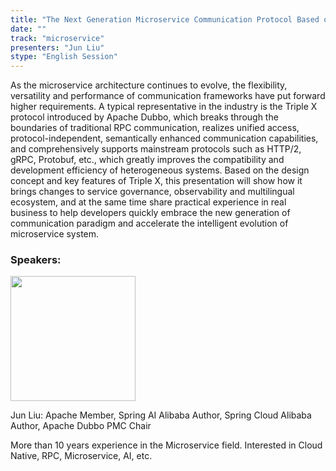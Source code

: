 ```yaml
---
title: "The Next Generation Microservice Communication Protocol Based on HTTP."
date: ""
track: "microservice"
presenters: "Jun Liu"
stype: "English Session"
---
```


As the microservice architecture continues to evolve, the flexibility, versatility and performance of communication frameworks have put forward higher requirements. A typical representative in the industry is the Triple X protocol introduced by Apache Dubbo, which breaks through the boundaries of traditional RPC communication, realizes unified access, protocol-independent, semantically enhanced communication capabilities, and comprehensively supports mainstream protocols such as HTTP/2, gRPC, Protobuf, etc., which greatly improves the compatibility and development efficiency of heterogeneous systems. Based on the design concept and key features of Triple X, this presentation will show how it brings changes to service governance, observability and multilingual ecosystem, and at the same time share practical experience in real business to help developers quickly embrace the new generation of communication paradigm and accelerate the intelligent evolution of microservice system.

### Speakers:


<img src="https://sessionize.com/image/e810-400o400o1-GuMsx4QRh7uDsQcqtTQeJm.png" width="200" /><br/>

Jun Liu: Apache Member, Spring AI Alibaba Author, Spring Cloud Alibaba Author, Apache Dubbo PMC Chair

More than 10 years experience in the Microservice field. Interested in  Cloud Native, RPC, Microservice, AI, etc.

